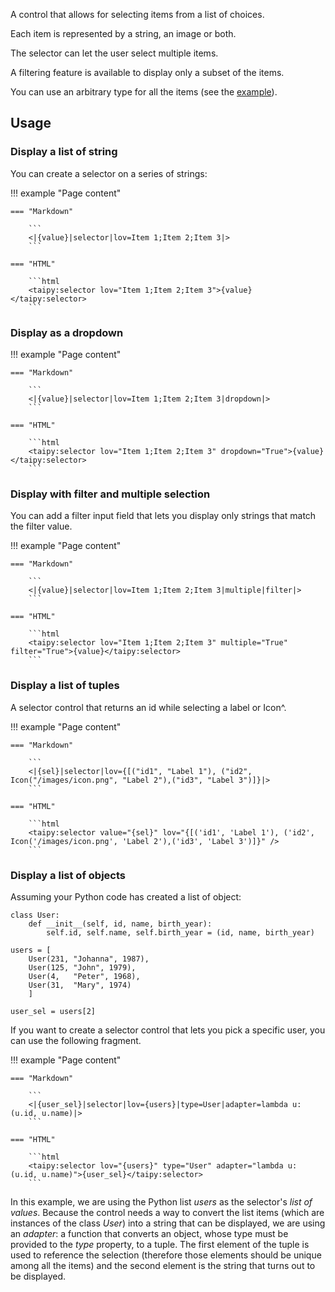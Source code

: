 A control that allows for selecting items from a list of choices.

Each item is represented by a string, an image or both.

The selector can let the user select multiple items.

A filtering feature is available to display only a subset of the items.

You can use an arbitrary type for all the items (see the [example](#binding-to-a-list-of-objects)).

## Usage

### Display a list of string

You can create a selector on a series of strings:

!!! example "Page content"

    === "Markdown"

        ```
        <|{value}|selector|lov=Item 1;Item 2;Item 3|>
        ```
  
    === "HTML"

        ```html
        <taipy:selector lov="Item 1;Item 2;Item 3">{value}</taipy:selector>
        ```

### Display as a dropdown

!!! example "Page content"

    === "Markdown"

        ```
        <|{value}|selector|lov=Item 1;Item 2;Item 3|dropdown|>
        ```
  
    === "HTML"

        ```html
        <taipy:selector lov="Item 1;Item 2;Item 3" dropdown="True">{value}</taipy:selector>
        ```


### Display with filter and multiple selection

You can add a filter input field that lets you display only strings that match the filter value.

!!! example "Page content"

    === "Markdown"

        ```
        <|{value}|selector|lov=Item 1;Item 2;Item 3|multiple|filter|>
        ```
  
    === "HTML"

        ```html
        <taipy:selector lov="Item 1;Item 2;Item 3" multiple="True" filter="True">{value}</taipy:selector>
        ```


### Display a list of tuples

A selector control that returns an id while selecting a label or Icon^.

!!! example "Page content"

    === "Markdown"

        ```
        <|{sel}|selector|lov={[("id1", "Label 1"), ("id2", Icon("/images/icon.png", "Label 2"),("id3", "Label 3")]}|>
        ```
  
    === "HTML"

        ```html
        <taipy:selector value="{sel}" lov="{[('id1', 'Label 1'), ('id2', Icon('/images/icon.png', 'Label 2'),('id3', 'Label 3')]}" />
        ```

### Display a list of objects

Assuming your Python code has created a list of object:
```py3
class User:
    def __init__(self, id, name, birth_year):
        self.id, self.name, self.birth_year = (id, name, birth_year)

users = [
    User(231, "Johanna", 1987),
    User(125, "John", 1979),
    User(4,   "Peter", 1968),
    User(31,  "Mary", 1974)
    ]

user_sel = users[2]
```

If you want to create a selector control that lets you pick a specific user, you
can use the following fragment.

!!! example "Page content"

    === "Markdown"

        ```
        <|{user_sel}|selector|lov={users}|type=User|adapter=lambda u: (u.id, u.name)|>
        ```
  
    === "HTML"

        ```html
        <taipy:selector lov="{users}" type="User" adapter="lambda u: (u.id, u.name)">{user_sel}</taipy:selector>
        ```

In this example, we are using the Python list _users_ as the selector's _list of values_.
Because the control needs a way to convert the list items (which are instances of the class
_User_) into a string that can be displayed, we are using an _adapter_: a function that converts
an object, whose type must be provided to the _type_ property, to a tuple. The first element
of the tuple is used to reference the selection (therefore those elements should be unique
among all the items) and the second element is the string that turns out to be displayed.
